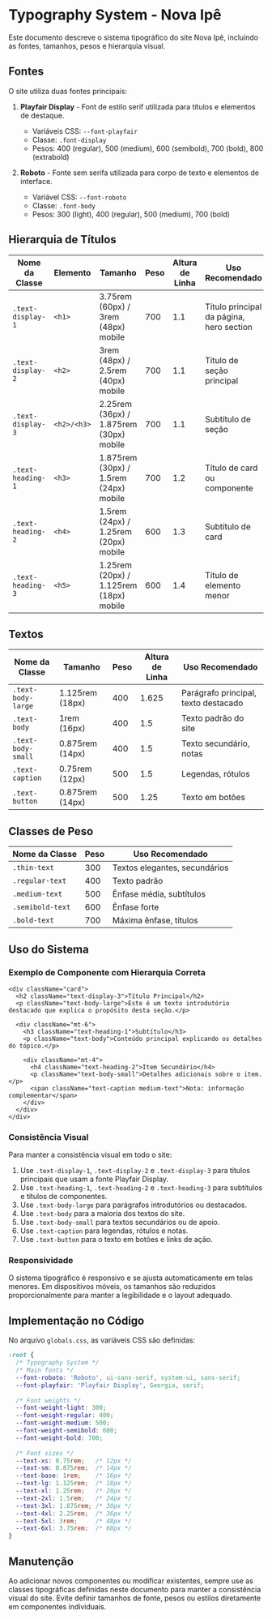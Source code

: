 # Typography System - Nova Ipê

Este documento descreve o sistema tipográfico do site Nova Ipê, incluindo as fontes, tamanhos, pesos e hierarquia visual.

## Fontes

O site utiliza duas fontes principais:

1. **Playfair Display** - Font de estilo serif utilizada para títulos e elementos de destaque.
   - Variáveis CSS: `--font-playfair`
   - Classe: `.font-display`
   - Pesos: 400 (regular), 500 (medium), 600 (semibold), 700 (bold), 800 (extrabold)

2. **Roboto** - Fonte sem serifa utilizada para corpo de texto e elementos de interface.
   - Variável CSS: `--font-roboto`
   - Classe: `.font-body`
   - Pesos: 300 (light), 400 (regular), 500 (medium), 700 (bold)

## Hierarquia de Títulos

| Nome da Classe | Elemento | Tamanho | Peso | Altura de Linha | Uso Recomendado |
|---------------|----------|---------|------|----------------|-----------------|
| `.text-display-1` | `<h1>` | 3.75rem (60px) / 3rem (48px) mobile | 700 | 1.1 | Título principal da página, hero section |
| `.text-display-2` | `<h2>` | 3rem (48px) / 2.5rem (40px) mobile | 700 | 1.1 | Título de seção principal |
| `.text-display-3` | `<h2>/<h3>` | 2.25rem (36px) / 1.875rem (30px) mobile | 700 | 1.1 | Subtítulo de seção |
| `.text-heading-1` | `<h3>` | 1.875rem (30px) / 1.5rem (24px) mobile | 700 | 1.2 | Título de card ou componente |
| `.text-heading-2` | `<h4>` | 1.5rem (24px) / 1.25rem (20px) mobile | 600 | 1.3 | Subtítulo de card |
| `.text-heading-3` | `<h5>` | 1.25rem (20px) / 1.125rem (18px) mobile | 600 | 1.4 | Título de elemento menor |

## Textos

| Nome da Classe | Tamanho | Peso | Altura de Linha | Uso Recomendado |
|---------------|---------|------|----------------|-----------------|
| `.text-body-large` | 1.125rem (18px) | 400 | 1.625 | Parágrafo principal, texto destacado |
| `.text-body` | 1rem (16px) | 400 | 1.5 | Texto padrão do site |
| `.text-body-small` | 0.875rem (14px) | 400 | 1.5 | Texto secundário, notas |
| `.text-caption` | 0.75rem (12px) | 500 | 1.5 | Legendas, rótulos |
| `.text-button` | 0.875rem (14px) | 500 | 1.25 | Texto em botões |

## Classes de Peso

| Nome da Classe | Peso | Uso Recomendado |
|---------------|------|-----------------|
| `.thin-text` | 300 | Textos elegantes, secundários |
| `.regular-text` | 400 | Texto padrão |
| `.medium-text` | 500 | Ênfase média, subtítulos |
| `.semibold-text` | 600 | Ênfase forte |
| `.bold-text` | 700 | Máxima ênfase, títulos |

## Uso do Sistema

### Exemplo de Componente com Hierarquia Correta

```tsx
<div className="card">
  <h2 className="text-display-3">Título Principal</h2>
  <p className="text-body-large">Este é um texto introdutório destacado que explica o propósito desta seção.</p>
  
  <div className="mt-6">
    <h3 className="text-heading-1">Subtítulo</h3>
    <p className="text-body">Conteúdo principal explicando os detalhes do tópico.</p>
    
    <div className="mt-4">
      <h4 className="text-heading-2">Item Secundário</h4>
      <p className="text-body-small">Detalhes adicionais sobre o item.</p>
      <span className="text-caption medium-text">Nota: informação complementar</span>
    </div>
  </div>
</div>
```

### Consistência Visual

Para manter a consistência visual em todo o site:

1. Use `.text-display-1`, `.text-display-2` e `.text-display-3` para títulos principais que usam a fonte Playfair Display.
2. Use `.text-heading-1`, `.text-heading-2` e `.text-heading-3` para subtítulos e títulos de componentes.
3. Use `.text-body-large` para parágrafos introdutórios ou destacados.
4. Use `.text-body` para a maioria dos textos do site.
5. Use `.text-body-small` para textos secundários ou de apoio.
6. Use `.text-caption` para legendas, rótulos e notas.
7. Use `.text-button` para o texto em botões e links de ação.

### Responsividade

O sistema tipográfico é responsivo e se ajusta automaticamente em telas menores. Em dispositivos móveis, os tamanhos são reduzidos proporcionalmente para manter a legibilidade e o layout adequado.

## Implementação no Código

No arquivo `globals.css`, as variáveis CSS são definidas:

```css
:root {
  /* Typography System */
  /* Main fonts */
  --font-roboto: 'Roboto', ui-sans-serif, system-ui, sans-serif;
  --font-playfair: 'Playfair Display', Georgia, serif;
  
  /* Font weights */
  --font-weight-light: 300;
  --font-weight-regular: 400;
  --font-weight-medium: 500;
  --font-weight-semibold: 600;
  --font-weight-bold: 700;
  
  /* Font sizes */
  --text-xs: 0.75rem;   /* 12px */
  --text-sm: 0.875rem;  /* 14px */
  --text-base: 1rem;    /* 16px */
  --text-lg: 1.125rem;  /* 18px */
  --text-xl: 1.25rem;   /* 20px */
  --text-2xl: 1.5rem;   /* 24px */
  --text-3xl: 1.875rem; /* 30px */
  --text-4xl: 2.25rem;  /* 36px */
  --text-5xl: 3rem;     /* 48px */
  --text-6xl: 3.75rem;  /* 60px */
}
```

## Manutenção

Ao adicionar novos componentes ou modificar existentes, sempre use as classes tipográficas definidas neste documento para manter a consistência visual do site. Evite definir tamanhos de fonte, pesos ou estilos diretamente em componentes individuais.
